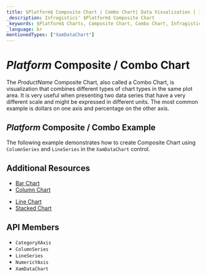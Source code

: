 ```yaml
---
title: $Platform$ Composite Chart | Combo Chart| Data Visualization | Infragistics
_description: Infragistics' $Platform$ Composite Chart
_keywords: $Platform$ Charts, Composite Chart, Combo Chart, Infragistics
_language: kr
mentionedTypes: ["XamDataChart"]
---
```

# $Platform$ Composite / Combo Chart

The $ProductName$ Composite Chart, also called a Combo Chart, is visualization that combines different types of chart types in the same plot area. It is very useful when presenting two data series that have a very different scale and might be expressed in different units. The most common example is dollars on one axis and percentage on the other axis.

## $Platform$ Composite / Combo Example

The following example demonstrates how to create Composite Chart using `ColumnSeries` and `LineSeries` in the `XamDataChart` control.

<code-view style="height: 600px"
           data-demos-base-url="{environment:dvDemosBaseUrl}"
           iframe-src="{environment:dvDemosBaseUrl}/charts/data-chart-composite-chart"
           github-src="charts/data-chart/composite-chart"
           alt="$Platform$ Composite Chart Example" >
</code-view>

<div class="divider--half"></div>

## Additional Resources
- [Bar Chart](bar-chart.md)
- [Column Chart](column-chart.md)
<!-- - [Gantt Chart](gantt-chart.md) -->
- [Line Chart](line-chart.md)
- [Stacked Chart](stacked-chart.md)

## API Members
- `CategoryXAxis`
- `ColumnSeries`
- `LineSeries`
- `NumericYAxis`
- `XamDataChart`

